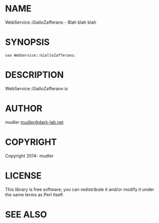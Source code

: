 # NAME

WebService::GialloZafferano - Blah blah blah

# SYNOPSIS

    use WebService::GialloZafferano;

# DESCRIPTION

WebService::GialloZafferano is

# AUTHOR

mudler <mudler@dark-lab.net>

# COPYRIGHT

Copyright 2014- mudler

# LICENSE

This library is free software; you can redistribute it and/or modify
it under the same terms as Perl itself.

# SEE ALSO
